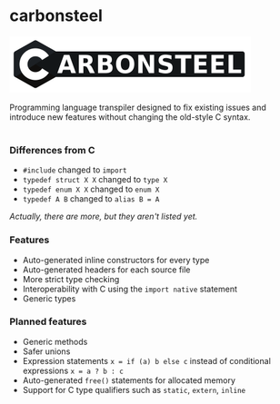 # carbonsteel

![](https://raw.githubusercontent.com/andersonarc/carbonsteel/master/logo.svg)

Programming language transpiler designed to fix existing issues and introduce new features without changing the old-style C syntax.  
&nbsp;

### Differences from C

- `#include` changed to `import`
- `typedef struct X X` changed to `type X`
- `typedef enum X X` changed to `enum X`
- `typedef A B` changed to `alias B = A`

*Actually, there are more, but they aren't listed yet.*

### Features

- Auto-generated inline constructors for every type
- Auto-generated headers for each source file
- More strict type checking
- Interoperability with C using the `import native` statement
- Generic types

### Planned features

- Generic methods
- Safer unions
- Expression statements `x = if (a) b else c` instead of conditional expressions `x = a ? b : c` 
- Auto-generated `free()` statements for allocated memory
- Support for C type qualifiers such as `static`, `extern`, `inline`
